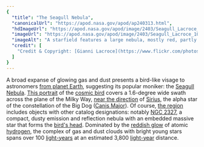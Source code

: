 ```yaml
---
{
  "title": "The Seagull Nebula",
  "canonicalUrl": "https://apod.nasa.gov/apod/ap240313.html",
  "hdImageUrl": "https://apod.nasa.gov/apod/image/2403/Seagull_Lacroce_2048.jpg",
  "imageUrl": "https://apod.nasa.gov/apod/image/2403/Seagull_Lacroce_1080.jpg",
  "imageAlt": "A starfield features a large nebula, mostly red, partly blue, which seems to have the shape of a bird. Please see the explanation for more detailed information.",
  "credit": [
    "Credit & Copyright: [Gianni Lacroce](https://www.flickr.com/photos/194921065@N03/)"
  ]
}
---
```


A broad expanse of glowing gas and dust presents a bird-like visage to astronomers [from planet Earth](https://apod.nasa.gov/apod/ap090411.html), suggesting its popular moniker: the [Seagull Nebula](https://www.nebulaphotos.com/ngc-ic/ic2177/). [This portrait](https://www.flickr.com/photos/194921065@N03/) of the [cosmic bird](https://apod.nasa.gov/apod/ap230620.html) covers a 1.6-degree wide swath across the plane of the Milky Way, [near the direction](http://www.eanet.com/kodama/astro/2007/0216a/index.htm) of [Sirius](https://apod.nasa.gov/apod/ap161215.html), the alpha star of the constellation of the Big Dog ([Canis Major](https://en.wikipedia.org/wiki/Canis_Major)). Of course, [the region](http://www.youtube.com/watch?v=SLW7uPs7hS0) includes objects with other catalog designations: notably [NGC 2327](https://theskylive.com/sky/deepsky/ngc2327-object), a compact, dusty emission and reflection nebula with an embedded massive star that forms the [bird's head](https://petcube.com/blog/content/images/2021/03/IMG_1796--1-.png). Dominated by the [reddish glow](https://en.wikipedia.org/wiki/Hydrogen-alpha) of atomic [hydrogen](https://periodic.lanl.gov/1.shtml), the complex of gas and dust clouds with bright young stars spans over 100 [light-years](https://spaceplace.nasa.gov/light-year/) at an estimated 3,800 [light-year](https://chandra.harvard.edu/photo/cosmic_distance.html) distance.

